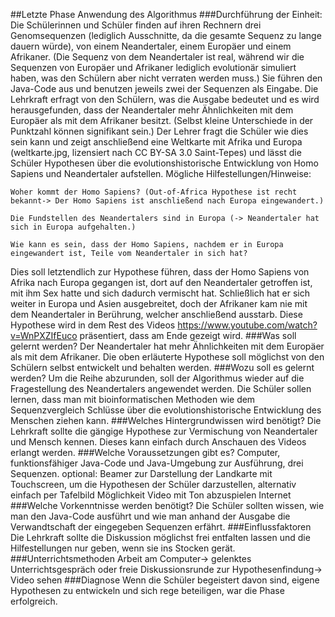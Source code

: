 ##Letzte Phase Anwendung des Algorithmus
###Durchführung der Einheit:
Die  Schülerinnen und Schüler finden auf ihren Rechnern drei Genomsequenzen  (lediglich Ausschnitte, da die gesamte Sequenz zu lange dauern würde),  von einem Neandertaler, einem Europäer und einem Afrikaner. (Die Sequenz  von dem Neandertaler ist real, während wir die Sequenzen von Europäer  und Afrikaner lediglich evolutionär simuliert haben, was den Schülern  aber nicht verraten werden muss.)
Sie führen den Java-Code aus und benutzen jeweils zwei der Sequenzen als Eingabe.
Die  Lehrkraft erfragt von den Schülern, was die Ausgabe bedeutet und es  wird herausgefunden, dass der Neandertaler mehr Ähnlichkeiten mit dem  Europäer als mit dem Afrikaner besitzt. (Selbst kleine Unterschiede in  der Punktzahl können signifikant sein.)
Der  Lehrer fragt die Schüler wie dies sein kann und zeigt anschließend eine  Weltkarte mit Afrika und Europa (weltkarte.jpg, lizensiert nach CC BY-SA 3.0 Saint-Tepes) und lässt die Schüler Hypothesen über  die evolutionshistorische Entwicklung von Homo Sapiens und  Neandertaler aufstellen.
Mögliche Hilfestellungen/Hinweise: 

    Woher kommt der Homo Sapiens? (Out-of-Africa Hypothese ist recht bekannt-> Der Homo Sapiens ist anschließend nach Europa eingewandert.) 

    Die Fundstellen des Neandertalers sind in Europa (-> Neandertaler hat sich in Europa aufgehalten.)

    Wie kann es sein, dass der Homo Sapiens, nachdem er in Europa eingewandert ist, Teile vom Neandertaler in sich hat?

Dies soll letztendlich zur Hypothese führen, dass der Homo Sapiens von Afrika nach Europa gegangen ist, dort auf den Neandertaler getroffen ist, mit ihm Sex hatte und sich dadurch vermischt hat. Schließlich hat er sich weiter in Europa und Asien ausgebreitet, doch der Afrikaner kam nie mit dem Neandertaler in Berührung, welcher anschließend ausstarb.
Diese Hypothese wird in dem Rest des Videos <https://www.youtube.com/watch?v=WnPXZIfEuco> präsentiert, dass am Ende gezeigt wird.
###Was soll gelernt werden?
Der Neandertaler hat mehr Ähnlichkeiten mit dem Europäer als mit dem Afrikaner.
Die oben erläuterte Hypothese soll möglichst von den Schülern selbst entwickelt und behalten werden.
###Wozu soll es gelernt werden?
Um die Reihe abzurunden, soll der Algorithmus wieder auf die Fragestellung des Neandertalers angewendet werden. Die Schüler sollen lernen, dass man mit bioinformatischen Methoden wie dem Sequenzvergleich Schlüsse über die evolutionshistorische Entwicklung des Menschen ziehen kann.
###Welches Hintergrundwissen wird benötigt?
Die Lehrkraft sollte die gängige Hypothese zur Vermischung von Neandertaler und Mensch kennen. Dieses kann einfach durch Anschauen des Videos erlangt werden.
###Welche Voraussetzungen gibt es?
Computer, funktionsfähiger Java-Code und Java-Umgebung zur Ausführung, drei Sequenzen.
optional: Beamer zur Darstellung der Landkarte mit Touchscreen, um die Hypothesen der Schüler darzustellen, alternativ einfach per Tafelbild
Möglichkeit Video mit Ton abzuspielen
Internet
###Welche Vorkenntnisse werden benötigt?
Die Schüler sollten wissen, wie man den Java-Code ausführt und wie man anhand der Ausgabe die Verwandtschaft der eingegeben Sequenzen erfährt.
###Einflussfaktoren
Die Lehrkraft sollte die Diskussion möglichst frei entfalten lassen und die Hilfestellungen nur geben, wenn sie ins Stocken gerät.
###Unterrichtsmethoden
Arbeit am Computer-> gelenktes Unterrichtsgespräch oder freie Diskussionsrunde zur Hypothesenfindung-> Video sehen
###Diagnose
Wenn die Schüler begeistert davon sind, eigene Hypothesen zu entwickeln und sich rege beteiligen, war die Phase erfolgreich.
